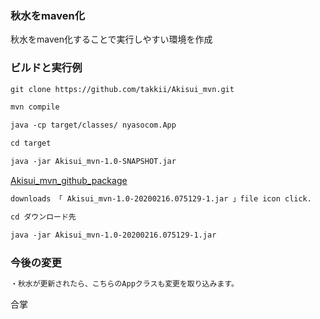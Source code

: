 ### 秋水をmaven化

秋水をmaven化することで実行しやすい環境を作成

### ビルドと実行例

```markdown
git clone https://github.com/takkii/Akisui_mvn.git

mvn compile

java -cp target/classes/ nyasocom.App
```

```markdown
cd target

java -jar Akisui_mvn-1.0-SNAPSHOT.jar
```

[Akisui_mvn_github_package](https://github.com/takkii/Akisui_mvn/packages/129108?version=1.0-SNAPSHOT)

```markdown
downloads 「 Akisui_mvn-1.0-20200216.075129-1.jar 」file icon click.

cd ダウンロード先

java -jar Akisui_mvn-1.0-20200216.075129-1.jar
```

### 今後の変更

```markdown
・秋水が更新されたら、こちらのAppクラスも変更を取り込みます。
```

合掌
